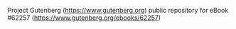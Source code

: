 Project Gutenberg (https://www.gutenberg.org) public repository for eBook #62257 (https://www.gutenberg.org/ebooks/62257)
